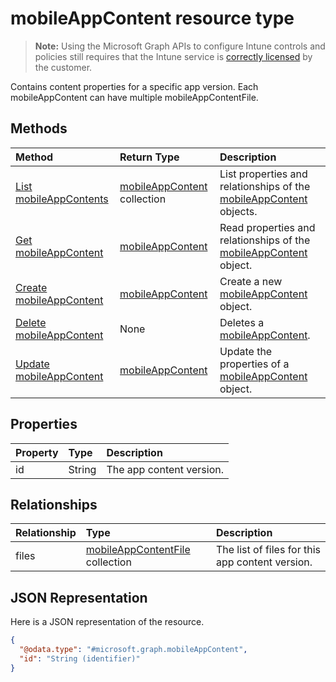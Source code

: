 # mobileAppContent resource type

> **Note:** Using the Microsoft Graph APIs to configure Intune controls and policies still requires that the Intune service is [correctly licensed](https://go.microsoft.com/fwlink/?linkid=839381) by the customer.

Contains content properties for a specific app version. Each mobileAppContent can have multiple mobileAppContentFile.
## Methods
|Method|Return Type|Description|
|:---|:---|:---|
|[List mobileAppContents](../api/intune_apps_mobileappcontent_list.md)|[mobileAppContent](../resources/intune_apps_mobileappcontent.md) collection|List properties and relationships of the [mobileAppContent](../resources/intune_apps_mobileappcontent.md) objects.|
|[Get mobileAppContent](../api/intune_apps_mobileappcontent_get.md)|[mobileAppContent](../resources/intune_apps_mobileappcontent.md)|Read properties and relationships of the [mobileAppContent](../resources/intune_apps_mobileappcontent.md) object.|
|[Create mobileAppContent](../api/intune_apps_mobileappcontent_create.md)|[mobileAppContent](../resources/intune_apps_mobileappcontent.md)|Create a new [mobileAppContent](../resources/intune_apps_mobileappcontent.md) object.|
|[Delete mobileAppContent](../api/intune_apps_mobileappcontent_delete.md)|None|Deletes a [mobileAppContent](../resources/intune_apps_mobileappcontent.md).|
|[Update mobileAppContent](../api/intune_apps_mobileappcontent_update.md)|[mobileAppContent](../resources/intune_apps_mobileappcontent.md)|Update the properties of a [mobileAppContent](../resources/intune_apps_mobileappcontent.md) object.|

## Properties
|Property|Type|Description|
|:---|:---|:---|
|id|String|The app content version.|

## Relationships
|Relationship|Type|Description|
|:---|:---|:---|
|files|[mobileAppContentFile](../resources/intune_apps_mobileappcontentfile.md) collection|The list of files for this app content version.|

## JSON Representation
Here is a JSON representation of the resource.
<!--{
  "blockType": "resource",
  "baseType": "microsoft.graph.entity",
  "keyProperty": "id",
  "@odata.type": "microsoft.graph.mobileAppContent"
}-->
``` json
{
  "@odata.type": "#microsoft.graph.mobileAppContent",
  "id": "String (identifier)"
}
```









